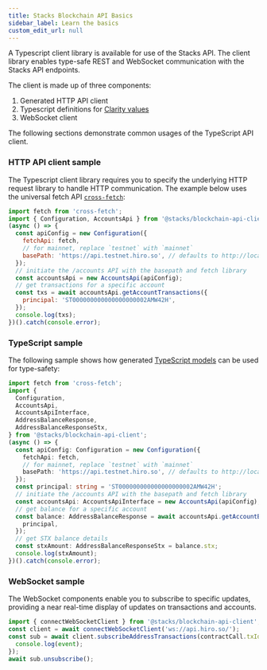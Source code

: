 ```yaml
---
title: Stacks Blockchain API Basics
sidebar_label: Learn the basics
custom_edit_url: null
---
```


A Typescript client library is available for use of the Stacks API. The client library enables type-safe REST and WebSocket communication with the Stacks API endpoints.

The client is made up of three components:

1. Generated HTTP API client
2. Typescript definitions for [Clarity values](https://docs.hiro.so/stacks-blockchain-api/feature-guides/use-clarity-values)
3. WebSocket client

The following sections demonstrate common usages of the TypeScript API client.

### HTTP API client sample

The Typescript client library requires you to specify the underlying HTTP request library to handle HTTP communication. The example below uses the universal fetch API [`cross-fetch`](https://github.com/lquixada/cross-fetch):

```js
import fetch from 'cross-fetch';
import { Configuration, AccountsApi } from '@stacks/blockchain-api-client';
(async () => {
  const apiConfig = new Configuration({
    fetchApi: fetch,
    // for mainnet, replace `testnet` with `mainnet`
    basePath: 'https://api.testnet.hiro.so', // defaults to http://localhost:3999
  });
  // initiate the /accounts API with the basepath and fetch library
  const accountsApi = new AccountsApi(apiConfig);
  // get transactions for a specific account
  const txs = await accountsApi.getAccountTransactions({
    principal: 'ST000000000000000000002AMW42H',
  });
  console.log(txs);
})().catch(console.error);
```

### TypeScript sample

The following sample shows how generated [TypeScript models](https://github.com/hirosystems/stacks-blockchain-api/tree/master/client/src/generated/models) can be used for type-safety:

```ts
import fetch from 'cross-fetch';
import {
  Configuration,
  AccountsApi,
  AccountsApiInterface,
  AddressBalanceResponse,
  AddressBalanceResponseStx,
} from '@stacks/blockchain-api-client';
(async () => {
  const apiConfig: Configuration = new Configuration({
    fetchApi: fetch,
    // for mainnet, replace `testnet` with `mainnet`
    basePath: 'https://api.testnet.hiro.so', // defaults to http://localhost:3999
  });
  const principal: string = 'ST000000000000000000002AMW42H';
  // initiate the /accounts API with the basepath and fetch library
  const accountsApi: AccountsApiInterface = new AccountsApi(apiConfig);
  // get balance for a specific account
  const balance: AddressBalanceResponse = await accountsApi.getAccountBalance({
    principal,
  });
  // get STX balance details
  const stxAmount: AddressBalanceResponseStx = balance.stx;
  console.log(stxAmount);
})().catch(console.error);
```

### WebSocket sample

The WebSocket components enable you to subscribe to specific updates, providing a near real-time display of updates on transactions and accounts.

```js
import { connectWebSocketClient } from '@stacks/blockchain-api-client';
const client = await connectWebSocketClient('ws://api.hiro.so/');
const sub = await client.subscribeAddressTransactions(contractCall.txId, event => {
  console.log(event);
});
await sub.unsubscribe();
```
